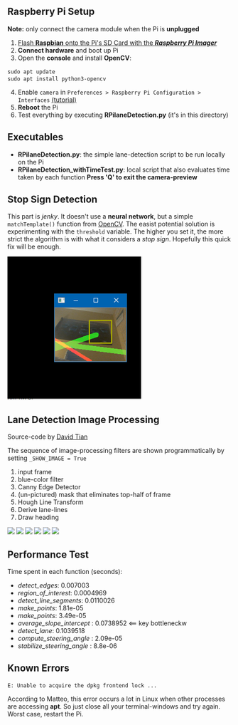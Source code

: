 Raspberry Pi Setup
--------
__Note:__ only connect the camera module when the Pi is __unplugged__
1. [Flash __Raspbian__ onto the Pi's SD Card with the ___Raspberry Pi Imager___](https://www.raspberrypi.org/downloads/)
2. __Connect hardware__ and boot up Pi
3. Open the __console__ and install __OpenCV__:
```console
sudo apt update
sudo apt install python3-opencv
```
4. Enable `camera` in `Preferences > Raspberry Pi Configuration > Interfaces` [(tutorial)](https://projects.raspberrypi.org/en/projects/getting-started-with-picamera/2)
5. __Reboot__ the Pi
6. Test everything by executing __RPilaneDetection.py__ (it's in this directory)

Executables
--------

* __RPilaneDetection.py__: the simple lane-detection script to be run locally on the Pi
* __RPilaneDetection_withTimeTest.py__: local script that also evaluates time taken by each function
__Press 'Q' to exit the camera-preview__

Stop Sign Detection
----------
This part is _jenky_. It doesn't use a __neural network__, but a simple `matchTemplate()` function from [OpenCV](https://docs.opencv.org/2.4/doc/tutorials/imgproc/histograms/template_matching/template_matching.html). The easist potential solution is experimenting with the `threshold` variable. The higher you set it, the more strict the algorithm is with what it considers a _stop sign_. Hopefully this quick fix will be enough.

![](images/stop-sign-error.PNG)

Lane Detection Image Processing
--------
Source-code by [David Tian](https://towardsdatascience.com/deeppicar-part-4-lane-following-via-opencv-737dd9e47c96)

The sequence of image-processing filters are shown programmatically by setting `_SHOW_IMAGE = True` 

1. input frame
2. blue-color filter
3. Canny Edge Detector
4. (un-pictured) mask that eliminates top-half of frame
5. Hough Line Transform
6. Derive lane-lines
7. Draw heading


![](images/test.PNG)
![](images/blue_mask.PNG)
![](images/edges.PNG)
![](images/line_segments.PNG)
![](images/lane_lines.PNG)
![](images/final.PNG)

Performance Test
---------------------
Time spent in each function (seconds):
* _detect_edges_:  0.007003
* _region_of_interest_:  0.0004969
* _detect_line_segments_:  0.0110026
* _make_points_: 1.81e-05
* _make_points_: 3.49e-05
* _average_slope_intercept_ : 0.0738952 <== key bottleneckw
* _detect_lane_:  0.1039518
* _compute_steering_angle_ : 2.09e-05
* _stabilize_steering_angle_ : 8.8e-06

Known Errors
------------------------
```
E: Unable to acquire the dpkg frontend lock ...
```
According to Matteo, this error occurs a lot in Linux when other processes are accessing __apt__. So just close all your terminal-windows and try again. Worst case, restart the Pi.
